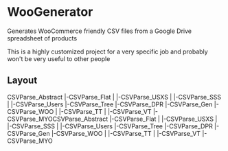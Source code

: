 # WooGenerator
Generates WooCommerce friendly CSV files from a Google Drive spreadsheet of products

This is a highly customized project for a very specific job and probably won't be very useful to other people

Layout
------

CSVParse_Abstract
 |-CSVParse_Flat
 |  |-CSVParse_USXS
 |  |-CSVParse_SSS
 |  |-CSVParse_Users
 |-CSVParse_Tree
    |-CSVParse_DPR 
    |-CSVParse_Gen
      |-CSVParse_WOO
      |  |-CSVParse_TT
      |  |-CSVParse_VT
      |-CSVParse_MYOCSVParse_Abstract
 |-CSVParse_Flat
 |  |-CSVParse_USXS
 |  |-CSVParse_SSS
 |  |-CSVParse_Users
 |-CSVParse_Tree
    |-CSVParse_DPR 
    |-CSVParse_Gen
      |-CSVParse_WOO
      |  |-CSVParse_TT
      |  |-CSVParse_VT
      |-CSVParse_MYO